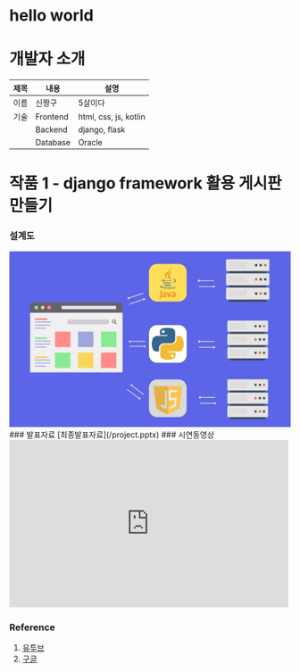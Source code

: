 # hello world

# 개발자 소개
|제목|내용|설명|
|------|---|---|
|이름|신짱구|5살이다|
|기술|Frontend|html, css, js, kotlin|
|    |Backend|django, flask|
|    |Database|Oracle|

# 작품 1 - django framework 활용 게시판 만들기
### 설계도
<img src="arch.jpg" />
### 발표자료
[최종발표자료](/project.pptx)
### 시연동영상
<iframe width="500" height="300" src="https://www.youtube.com/embed/Ibz5T0cTc3Y" title="세상에 못된 고양이는 없다. 귀여운 고양이만 있을 뿐..." frameborder="0" allow="accelerometer; autoplay; clipboard-write; encrypted-media; gyroscope; picture-in-picture; web-share" referrerpolicy="strict-origin-when-cross-origin" allowfullscreen></iframe>

### Reference
1. [유투브](https://www.youtube.com/) <br>
2. [구글](https://www.google.com/)


